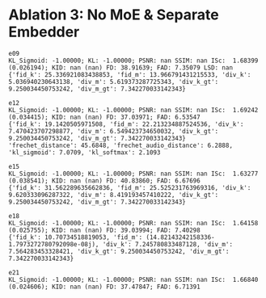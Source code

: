 # Ablation 3: No MoE & Separate Embedder

    e09
    KL_Sigmoid: -1.00000; KL: -1.00000; PSNR: nan SSIM: nan ISc:  1.68399 (0.026194); KID: nan (nan) FD: 38.91639; FAD: 7.35079 LSD: nan
    {'fid_k': 25.336921083438853, 'fid_m': 13.966791431215533, 'div_k': 5.036940230643138, 'div_m': 5.619373287725343, 'div_k_gt': 9.250034450753242, 'div_m_gt': 7.342270033142343}

    e12
    KL_Sigmoid: -1.00000; KL: -1.00000; PSNR: nan SSIM: nan ISc:  1.69242 (0.034415); KID: nan (nan) FD: 37.03971; FAD: 6.53547
    {'fid_k': 19.1420505971508, 'fid_m': 22.213234887524536, 'div_k': 7.470423707298877, 'div_m': 6.549423734650032, 'div_k_gt': 9.250034450753242, 'div_m_gt': 7.342270033142343}
    'frechet_distance': 45.6848, 'frechet_audio_distance': 6.2888, 'kl_sigmoid': 7.0709, 'kl_softmax': 2.1093

    e15
    KL_Sigmoid: -1.00000; KL: -1.00000; PSNR: nan SSIM: nan ISc:  1.63277 (0.038541); KID: nan (nan) FD: 40.83860; FAD: 6.67696 
    {'fid_k': 31.562289635662836, 'fid_m': 25.525231763969316, 'div_k': 9.620333096287322, 'div_m': 8.419193457410222, 'div_k_gt': 9.250034450753242, 'div_m_gt': 7.342270033142343}

    e18
    KL_Sigmoid: -1.00000; KL: -1.00000; PSNR: nan SSIM: nan ISc:  1.64158 (0.025755); KID: nan (nan) FD: 39.03994; FAD: 7.40298
    {'fid_k': 10.70734518819053, 'fid_m': (14.82143242158336-1.7973272780792098e-08j), 'div_k': 7.245780833487128, 'div_m': 7.564283453328421, 'div_k_gt': 9.250034450753242, 'div_m_gt': 7.342270033142343}

    e21
    KL_Sigmoid: -1.00000; KL: -1.00000; PSNR: nan SSIM: nan ISc:  1.66840 (0.024606); KID: nan (nan) FD: 37.47847; FAD: 6.71391
